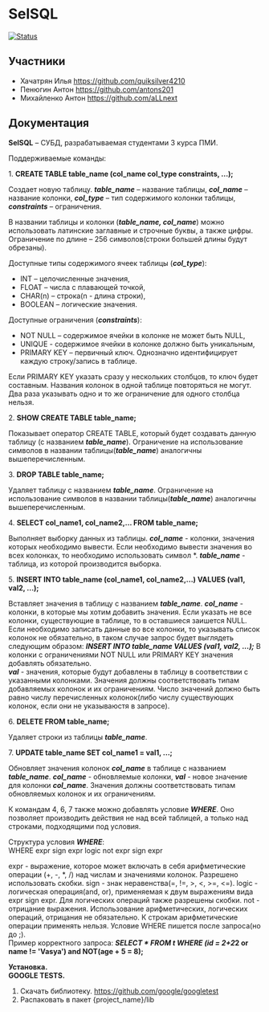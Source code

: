 # SelSQL
[![Status](https://github.com/quiksilver4210/SelSQL/workflows/Tests/badge.svg)](https://github.com/quiksilver4210/SelSQL/actions)

## Участники
- Хачатрян Илья https://github.com/quiksilver4210
- Пенюгин Антон https://github.com/antons201
- Михайленко Антон https://github.com/aLLnext

## Документация
**SelSQL** – СУБД, разрабатываемая студентами 3 курса ПМИ.

Поддерживаемые команды:

1\.	**CREATE TABLE table_name (col_name col_type constraints, …);**  

Создает новую таблицу. ***table_name*** – название таблицы, ***col_name*** – название колонки, ***col_type*** – тип содержимого колонки таблицы, ***constraints*** – ограничения.

В названии таблицы и колонки (***table_name, col_name***) можно использовать латинские заглавные и строчные буквы, а также цифры. Ограничение по длине – 256 символов(строки большей длины будут обрезаны).

Доступные типы содержимого ячеек таблицы (***col_type***): 
* INT – целочисленные значения, 
* FLOAT – числа с плавающей точкой, 
* CHAR(n) – строка(n - длина строки), 
* BOOLEAN – логические значения.

Доступные ограничения (***constraints***):
* NOT NULL – содержимое ячейки в колонке не может быть NULL, 
* UNIQUE - содержимое ячейки в колонке должно быть уникальным, 
* PRIMARY KEY – первичный ключ. Однозначно идентифицирует каждую строку/запись в таблице.

Если PRIMARY KEY указать сразу у нескольких столбцов, то ключ будет составным. 
Названия колонок в одной таблице повторяться не могут. Два раза указывать одно и то же ограничение для одного столбца нельзя. 

2\. **SHOW CREATE TABLE table_name;**

Показывает оператор CREATE TABLE, который будет создавать данную таблицу (с названием ***table_name***).
Ограничение на использование символов в названии таблицы(***table_name***) аналогичны вышеперечисленным.

3\.	**DROP TABLE table_name;**

Удаляет таблицу с названием ***table_name***. 
Ограничение на использование символов в названии таблицы(***table_name***) аналогичны вышеперечисленным.

4\. **SELECT col_name1, col_name2,... FROM table_name;** 

Выполняет выборку данных из таблицы. ***col_name*** - колонки, значения которых необходимо вывести.
Если необходимо вывести значения во всех колонках, то необходимо использовать символ *.
***table_name*** - таблица, из которой производится выборка. 

5\. **INSERT INTO table_name (col_name1, col_name2,...) VALUES (val1, val2, ...);**

Вставляет значения в таблицу с названием ***table_name***. ***col_name*** - колонки, в которые мы хотим 
добавить значения. Если указать не все колонки, существующие в таблице, то в оставшиеся заишется NULL. 
Если необходимо записать данные во все колонки, то указывать список колонок не обязательно, в таком 
случае запрос будет выглядеть следующим образом: ***INSERT INTO table_name VALUES (val1, val2, ...);***
В колонки с ограничениями NOT NULL или PRIMARY KEY значения добавлять обязательно.<br>
***val*** - значения, которые будут добавлены в таблицу в соответствии с указанными колонками. 
Значения должны соответствовать типам добавляемых колонок и их ограничениям. Число значений должно быть
равно числу перечисленных колонок(либо числу существующих колонок, если они не указываюстя в запросе).

6\. **DELETE FROM table_name;**

Удаляет строки из таблицы ***table_name***.

7\. **UPDATE table_name SET col_name1 = val1, ...;**

Обновляет значения колонок ***col_name*** в таблице с названием ***table_name***. 
***col_name*** - обновляемые колонки, ***val*** - новое значение для колонки ***col_name***.
Значения должны соответствовать типам обновляемых колонок и их ограничениям.

К командам 4, 6, 7 также можно добавлять условие ***WHERE***. Оно позволяет производить действия не над
всей таблицей, а только над строками, подходящими под условия. 

Структура условия ***WHERE***:<br>
WHERE expr sign expr logic not expr sign expr

expr - выражение, которое может включать в себя арифметические операции (+, -, *, /) над числам и значениями
колонок. Разрешено использовать скобки. sign - знак неравенства(=, !=, >, <, >=, <=). logic - логическая
операция(and, or), применяемая к двум выражениям вида expr sign expr. Для логических операций также разрешены 
скобки. not - отрицание выражения. Использование арифметических, логических операций, отрицания не обязательно.
К строкам арифметические операции применять нельзя. Условие WHERE пишется после запроса(но до ;). <br>
Пример корректного запроса: ***SELECT \* FROM t WHERE (id = 2+2*2 or name != 'Vasya') and NOT(age + 5 = 8);**

**Установка.  
GOOGLE TESTS.**
1. Скачать библиотеку. https://github.com/google/googletest
2. Распаковать в пакет {project_name}/lib


